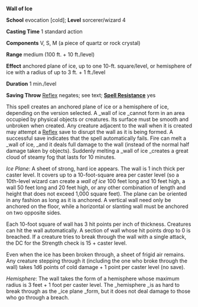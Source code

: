  **Wall of Ice**

**School** evocation [cold]; **Level** sorcerer/wizard 4

**Casting Time** 1 standard action

**Components** V, S, M (a piece of quartz or rock crystal)

**Range** medium (100 ft. + 10 ft./level)

**Effect** anchored plane of ice, up to one 10-ft. square/level, or hemisphere of ice with a radius of up to 3 ft. + 1 ft./level

**Duration** 1 min./level

**Saving Throw** [Reflex](../combat.html#_reflex) negates; see text; **[Spell Resistance](../glossary.html#_spell-resistance)** yes

This spell creates an anchored plane of ice or a hemisphere of ice, depending on the version selected. A _wall of ice _cannot form in an area occupied by physical objects or creatures. Its surface must be smooth and unbroken when created. Any creature adjacent to the wall when it is created may attempt a [Reflex](../combat.html#_reflex) save to disrupt the wall as it is being formed. A successful save indicates that the spell automatically fails. Fire can melt a _wall of ice, _and it deals full damage to the wall (instead of the normal half damage taken by objects). Suddenly melting a _wall of ice _creates a great cloud of steamy fog that lasts for 10 minutes.

_Ice Plane_: A sheet of strong, hard ice appears. The wall is 1 inch thick per caster level. It covers up to a 10-foot-square area per caster level (so a 10th-level wizard can create a _wall of ice_ 100 feet long and 10 feet high, a wall 50 feet long and 20 feet high, or any other combination of length and height that does not exceed 1,000 square feet). The plane can be oriented in any fashion as long as it is anchored. A vertical wall need only be anchored on the floor, while a horizontal or slanting wall must be anchored on two opposite sides.

Each 10-foot square of wall has 3 hit points per inch of thickness. Creatures can hit the wall automatically. A section of wall whose hit points drop to 0 is breached. If a creature tries to break through the wall with a single attack, the DC for the Strength check is 15 + caster level.

Even when the ice has been broken through, a sheet of frigid air remains. Any creature stepping through it (including the one who broke through the wall) takes 1d6 points of cold damage + 1 point per caster level (no save).

_Hemisphere_: The wall takes the form of a hemisphere whose maximum radius is 3 feet + 1 foot per caster level. The _hemisphere _is as hard to break through as the _ice plane _form, but it does not deal damage to those who go through a breach.

